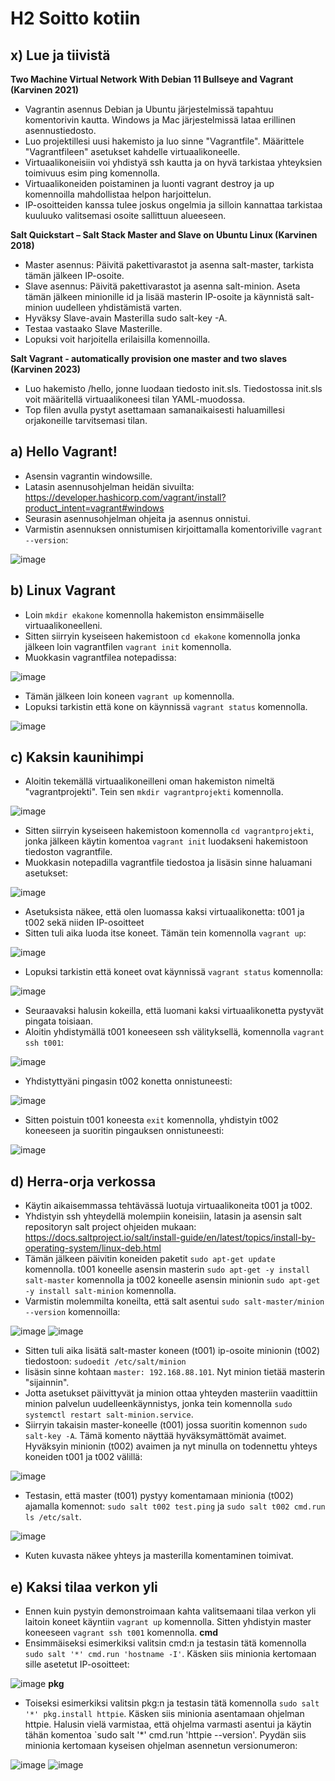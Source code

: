 # H2 Soitto kotiin
## x) Lue ja tiivistä
**Two Machine Virtual Network With Debian 11 Bullseye and Vagrant (Karvinen 2021)**
* Vagrantin asennus Debian ja Ubuntu järjestelmissä tapahtuu komentorivin kautta. Windows ja Mac järjestelmissä lataa erillinen asennustiedosto.
* Luo projektillesi uusi hakemisto ja luo sinne "Vagrantfile". Määrittele "Vagrantfileen" asetukset kahdelle virtuaalikoneelle.
* Virtuaalikoneisiin voi yhdistyä ssh kautta ja on hyvä tarkistaa yhteyksien toimivuus esim ping komennolla.
* Virtuaalikoneiden poistaminen ja luonti vagrant destroy ja up komennoilla mahdollistaa helpon harjoittelun.
* IP-osoitteiden kanssa tulee joskus ongelmia ja silloin kannattaa tarkistaa kuuluuko valitsemasi osoite sallittuun alueeseen.

**Salt Quickstart – Salt Stack Master and Slave on Ubuntu Linux (Karvinen 2018)**
* Master asennus: Päivitä pakettivarastot ja asenna salt-master, tarkista tämän jälkeen IP-osoite.
* Slave asennus: Päivitä pakettivarastot ja asenna salt-minion. Aseta tämän jälkeen minionille id ja lisää masterin IP-osoite ja käynnistä salt-minion uudelleen yhdistämistä varten.
* Hyväksy Slave-avain Masterilla sudo salt-key -A.
* Testaa vastaako Slave Masterille.
* Lopuksi voit harjoitella erilaisilla komennoilla.

**Salt Vagrant - automatically provision one master and two slaves (Karvinen 2023)**
* Luo hakemisto /hello, jonne luodaan tiedosto init.sls. Tiedostossa init.sls voit määritellä virtuaalikoneesi tilan YAML-muodossa.
* Top filen avulla pystyt asettamaan samanaikaisesti haluamillesi orjakoneille tarvitsemasi tilan.

## a) Hello Vagrant!
* Asensin vagrantin windowsille.
* Latasin asennusohjelman heidän sivuilta: https://developer.hashicorp.com/vagrant/install?product_intent=vagrant#windows
* Seurasin asennusohjelman ohjeita ja asennus onnistui.
* Varmistin asennuksen onnistumisen kirjoittamalla komentoriville `vagrant --version`:

![image](https://github.com/user-attachments/assets/cde0f4b2-780c-47a4-9f93-23f5a682f561)

## b) Linux Vagrant
* Loin `mkdir ekakone` komennolla hakemiston ensimmäiselle virtuaalikoneelleni.
* Sitten siirryin kyseiseen hakemistoon `cd ekakone` komennolla jonka jälkeen loin vagrantfilen `vagrant init` komennolla.
* Muokkasin vagrantfilea notepadissa:

![image](https://github.com/user-attachments/assets/bcc04953-8841-43e8-b8b9-07b2bda8e6f0)
* Tämän jälkeen loin koneen `vagrant up` komennolla.
* Lopuksi tarkistin että kone on käynnissä `vagrant status` komennolla.

![image](https://github.com/user-attachments/assets/e3c8ec58-e52a-4d54-8ea1-8297a0e71372)

## c) Kaksin kaunihimpi
* Aloitin tekemällä virtuaalikoneilleni oman hakemiston nimeltä "vagrantprojekti". Tein sen `mkdir vagrantprojekti` komennolla.

![image](https://github.com/user-attachments/assets/4e164d4d-6f29-4851-a4e6-ccd55907b0d3)
* Sitten siirryin kyseiseen hakemistoon komennolla `cd vagrantprojekti`, jonka jälkeen käytin komentoa `vagrant init` luodakseni hakemistoon tiedoston vagrantfile. 
* Muokkasin notepadilla vagrantfile tiedostoa ja lisäsin sinne haluamani asetukset:

![image](https://github.com/user-attachments/assets/4484674e-3028-418a-838c-fd870fe7cf68)

* Asetuksista näkee, että olen luomassa kaksi virtuaalikonetta: t001 ja t002 sekä niiden IP-osoitteet
* Sitten tuli aika luoda itse koneet. Tämän tein komennolla `vagrant up`:

![image](https://github.com/user-attachments/assets/3cdccd61-6e32-4771-951d-40df484f5106)
* Lopuksi tarkistin että koneet ovat käynnissä `vagrant status` komennolla: 

![image](https://github.com/user-attachments/assets/91c1b34e-a7a8-448a-bee4-225f790ec9a3)

* Seuraavaksi halusin kokeilla, että luomani kaksi virtuaalikonetta pystyvät pingata toisiaan.
* Aloitin yhdistymällä t001 koneeseen ssh välityksellä, komennolla `vagrant ssh t001`:

![image](https://github.com/user-attachments/assets/0c550527-26c6-49ef-9349-b6b3f652adcd)
* Yhdistyttyäni pingasin t002 konetta onnistuneesti:

![image](https://github.com/user-attachments/assets/cc63d10f-ec8e-415e-950e-29407fdfdc4f)
* Sitten poistuin t001 koneesta `exit` komennolla, yhdistyin t002 koneeseen ja suoritin pingauksen onnistuneesti:

![image](https://github.com/user-attachments/assets/7bd4afb0-8df6-4287-a8ed-b260da3eabaa)

## d) Herra-orja verkossa
* Käytin aikaisemmassa tehtävässä luotuja virtuaalikoneita t001 ja t002.
* Yhdistyin ssh yhteydellä molempiin koneisiin, latasin ja asensin salt repositoryn salt project ohjeiden mukaan: https://docs.saltproject.io/salt/install-guide/en/latest/topics/install-by-operating-system/linux-deb.html
* Tämän jälkeen päivitin koneiden paketit `sudo apt-get update` komennolla. t001 koneelle  asensin masterin `sudo apt-get -y install salt-master` komennolla ja t002 koneelle asensin minionin `sudo apt-get -y install salt-minion` komennolla.
* Varmistin molemmilta koneilta, että salt asentui `sudo salt-master/minion --version` komennoilla:

![image](https://github.com/user-attachments/assets/b31ef0c6-513f-449a-9b03-7e645d5cb374)
![image](https://github.com/user-attachments/assets/b3090264-d505-44bd-8c4d-4700a875791b)

* Sitten tuli aika lisätä salt-master koneen (t001) ip-osoite minionin (t002) tiedostoon: `sudoedit /etc/salt/minion`
* lisäsin sinne kohtaan `master: 192.168.88.101`. Nyt minion tietää masterin "sijainnin".
* Jotta asetukset päivittyvät ja minion ottaa yhteyden masteriin vaadittiin minion palvelun uudelleenkäynnistys, jonka tein komennolla `sudo systemctl restart salt-minion.service`.
* Siirryin takaisin master-koneelle (t001) jossa suoritin komennon `sudo salt-key -A`. Tämä komento näyttää hyväksymättömät avaimet. Hyväksyin minionin (t002) avaimen ja nyt minulla on todennettu yhteys koneiden t001 ja t002 välillä:

![image](https://github.com/user-attachments/assets/e51a2dc3-25bd-4da4-a2d6-9ee4e569abaa)
* Testasin, että master (t001) pystyy komentamaan minionia (t002) ajamalla komennot: `sudo salt t002 test.ping` ja `sudo salt t002 cmd.run ls /etc/salt`.

![image](https://github.com/user-attachments/assets/a629b157-7e63-46df-9f86-27b5d0cce38d)
* Kuten kuvasta näkee yhteys ja masterilla komentaminen toimivat.

## e) Kaksi tilaa verkon yli
* Ennen kuin pystyin demonstroimaan kahta valitsemaani tilaa verkon yli laitoin koneet käyntiin `vagrant up` komennolla. Sitten yhdistyin master koneeseen `vagrant ssh t001` komennolla.
**cmd**
* Ensimmäiseksi esimerkiksi valitsin cmd:n ja testasin tätä komennolla `sudo salt '*' cmd.run 'hostname -I'`. Käsken siis minionia kertomaan sille asetetut IP-osoitteet:

![image](https://github.com/user-attachments/assets/150ee790-97c8-4648-ad47-34206c102ebb)
**pkg**
* Toiseksi esimerkiksi valitsin pkg:n ja testasin tätä komennolla `sudo salt '*' pkg.install httpie`. Käsken siis minionia asentamaan ohjelman httpie. Halusin vielä varmistaa, että ohjelma varmasti asentui ja käytin tähän komentoa `sudo salt '*' cmd.run 'httpie --version'. Pyydän siis minionia kertomaan kyseisen ohjelman asennetun versionumeron:

![image](https://github.com/user-attachments/assets/f29416e6-4083-4ec3-bff6-63f15e863dbd)
![image](https://github.com/user-attachments/assets/3f936f24-9b20-4042-b491-ddebf9c495ef)
